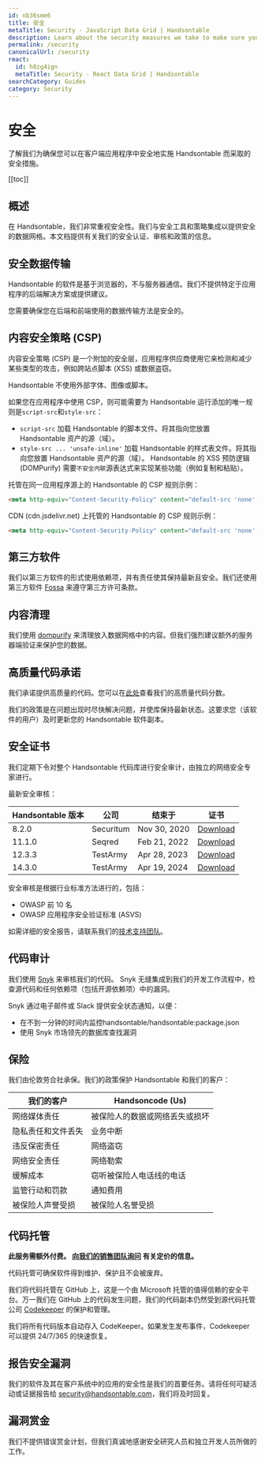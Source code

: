 ```yaml
---
id: nb36sme6
title: 安全
metaTitle: Security - JavaScript Data Grid | Handsontable
description: Learn about the security measures we take to make sure you can safely implement Handsontable in your client-side application.
permalink: /security
canonicalUrl: /security
react:
  id: h8zg4ign
  metaTitle: Security - React Data Grid | Handsontable
searchCategory: Guides
category: Security
---
```


# 安全

了解我们为确保您可以在客户端应用程序中安全地实施 Handsontable 而采取的安全措施。

[[toc]]

## 概述

在 Handsontable，我们非常重视安全性。我们与安全工具和策略集成以提供安全的数据网格。本文档提供有关我们的安全认证、审核和政策的信息。

## 安全数据传输

Handsontable 的软件是基于浏览器的，不与服务器通信。我们不提供特定于应用程序的后端解决方案或提供建议。

您需要确保您在后端和前端使用的数据传输方法是安全的。

## 内容安全策略 (CSP)

内容安全策略 (CSP) 是一个附加的安全层，应用程序供应商使用它来检测和减少某些类型的攻击，例如跨站点脚本 (XSS) 或数据盗窃。

Handsontable 不使用外部字体、图像或脚本。

如果您在应用程序中使用 CSP，则可能需要为 Handsontable 运行添加的唯一规则是`script-src`和`style-src`：

- `script-src` 加载 Handsontable 的脚本文件。将其指向您放置 Handsontable 资产的源（域）。
- `style-src ... 'unsafe-inline'` 加载 Handsontable 的样式表文件。将其指向您放置 Handsontable 资产的源（域）。 Handsontable 的 XSS 预防逻辑 (DOMPurify) 需要`不安全内联`源表达式来实现某些功能（例如复制和粘贴）。

托管在同一应用程序源上的 Handsontable 的 CSP 规则示例：

```html
<meta http-equiv="Content-Security-Policy" content="default-src 'none'; script-src 'self'; style-src 'self' 'unsafe-inline'">
```
CDN (cdn.jsdelivr.net) 上托管的 Handsontable 的 CSP 规则示例：

```html
<meta http-equiv="Content-Security-Policy" content="default-src 'none'; script-src 'self' cdn.jsdelivr.net; style-src 'self' 'unsafe-inline' cdn.jsdelivr.net">
```

## 第三方软件

我们以第三方软件的形式使用依赖项，并有责任使其保持最新且安全。我们还使用第三方软件 [Fossa](https://fossa.com) 来遵守第三方许可条款。

## 内容清理

我们使用 [dompurify](https://www.npmjs.com/package/dompurify) 来清理放入数据网格中的内容。但我们强烈建议额外的服务器端验证来保护您的数据。

## 高质量代码承诺

我们承诺提供高质量的代码。您可以在[此处](https://lgtm.com/projects/g/handsontable/handsontable/context:javascript)查看我们的高质量代码分数。

我们的政策是在问题出现时尽快解决问题，并使库保持最新状态。这要求您（该软件的用户）及时更新您的 Handsontable 软件副本。

## 安全证书

我们定期下令对整个 Handsontable 代码库进行安全审计，由独立的网络安全专家进行。

最新安全审核：

| Handsontable 版本 | 公司      | 结束于       | 证书                                                    |
| ----------------- | --------- | ------------ | ------------------------------------------------------- |
| 8.2.0             | Securitum | Nov 30, 2020 | [Download]({{$basePath}}/securitum-certificate.pdf)     |
| 11.1.0            | Seqred    | Feb 21, 2022 | [Download]({{$basePath}}/seqred-certificate.pdf)        |
| 12.3.3            | TestArmy  | Apr 28, 2023 | [Download]({{$basePath}}/testarmy-certificate.pdf)      |
| 14.3.0            | TestArmy  | Apr 19, 2024 | [Download]({{$basePath}}/testarmy-certificate-2024.pdf) |  |

安全审核是根据行业标准方法进行的，包括：
- OWASP 前 10 名
- OWASP 应用程序安全验证标准 (ASVS)

如需详细的安全报告，请联系我们的[技术支持团队](https://handsontable.com/contact?category=technical_support)。

## 代码审计

我们使用 [Snyk](https://snyk.io/test/github/handsontable/handsontable?targetFile=package.json) 来审核我们的代码。 Snyk 无缝集成到我们的开发工作流程中，检查源代码和任何依赖项（包括开源依赖项）中的漏洞。

Snyk 通过电子邮件或 Slack 提供安全状态通知，以便：
 - 在不到一分钟的时间内监控handsontable/handsontable:package.json
 - 使用 Snyk 市场领先的数据库查找漏洞

## 保险

我们由伦敦劳合社承保。我们的政策保护 Handsontable 和我们的客户：

| 我们的客户         | Handsoncode (Us)               |
| ------------------ | ------------------------------ |
| 网络媒体责任       | 被保险人的数据或网络丢失或损坏 |
| 隐私责任和文件丢失 | 业务中断                       |
| 违反保密责任       | 网络盗窃                       |
| 网络安全责任       | 网络勒索                       |
| 缓解成本           | 窃听被保险人电话线的电话       |
| 监管行动和罚款     | 通知费用                       |
| 被保险人声誉受损   | 被保险人名誉受损               |

## 代码托管

**此服务需额外付费。 [向我们的销售团队询问](https://handsontable.com/contact?category=request_for_quotation) 有关定价的信息。**

代码托管可确保软件得到维护、保护且不会被废弃。

我们将代码托管在 GitHub 上，这是一个由 Microsoft 托管的值得信赖的安全平台。万一我们在 GitHub 上的代码发生问题，我们的代码副本仍然受到源代码托管公司 [Codekeeper](https://codekeeper.co/) 的保护和管理。

我们将所有代码版本自动存入 CodeKeeper。如果发生发布事件，Codekeeper 可以提供 24/7/365 的快速恢复。

## 报告安全漏洞

我们的软件及其在客户系统中的应用的安全性是我们的首要任务。请将任何可疑活动或证据报告给 [security@handsontable.com](mailto:security@handsontable.com)，我们将及时回复。

## 漏洞赏金

我们不提供错误赏金计划，但我们真诚地感谢安全研究人员和独立开发人员所做的工作。
